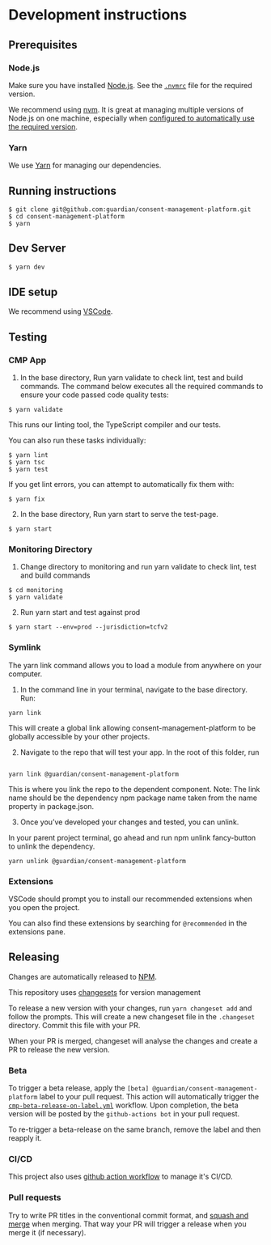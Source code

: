 # Development instructions

## Prerequisites

### Node.js

Make sure you have installed [Node.js](https://nodejs.org). See the [`.nvmrc`](../.nvmrc) file for the required version.

We recommend using [nvm](https://github.com/creationix/nvm). It is great at managing multiple versions of Node.js on one machine, especially when [configured to automatically use the required version](https://github.com/nvm-sh/nvm#deeper-shell-integration).

### Yarn

We use [Yarn](https://yarnpkg.com/en/) for managing our dependencies.

## Running instructions

```
$ git clone git@github.com:guardian/consent-management-platform.git
$ cd consent-management-platform
$ yarn
```

## Dev Server

```bash
$ yarn dev
```

## IDE setup

We recommend using [VSCode](https://code.visualstudio.com/).

## Testing

### CMP App

1. In the base directory, Run yarn validate to check lint, test and build commands. The command below executes all the required commands to ensure your code passed code quality tests:

```
$ yarn validate
```

This runs our linting tool, the TypeScript compiler and our tests.

You can also run these tasks individually:

```
$ yarn lint
$ yarn tsc
$ yarn test
```

If you get lint errors, you can attempt to automatically fix them with:

```
$ yarn fix
```

2. In the base directory, Run yarn start to serve the test-page.

```
$ yarn start
```

### Monitoring Directory

1. Change directory to monitoring and run yarn validate to check lint, test and build commands

```
$ cd monitoring
$ yarn validate
```

2. Run yarn start and test against prod

```
$ yarn start --env=prod --jurisdiction=tcfv2
```

### Symlink

The yarn link command allows you to load a module from anywhere on your computer.

1. In the command line in your terminal, navigate to the base directory. Run:

```
yarn link
```

This will create a global link allowing consent-management-platform to be globally accessible by your other projects.

2. Navigate to the repo that will test your app. In the root of this folder, run

```

yarn link @guardian/consent-management-platform

```

This is where you link the repo to the dependent component. Note: The link name should be the dependency npm package name taken from the name property in package.json.

3. Once you’ve developed your changes and tested, you can unlink.

In your parent project terminal, go ahead and run npm unlink fancy-button to unlink the dependency.

```
yarn unlink @guardian/consent-management-platform

```

### Extensions

VSCode should prompt you to install our recommended extensions when you open the project.

You can also find these extensions by searching for `@recommended` in the extensions pane.

## Releasing

Changes are automatically released to [NPM][].

[npm]: https://www.npmjs.com/package/@guardian/consent-management-platform

This repository uses [changesets](https://github.com/changesets/changesets) for version management

To release a new version with your changes, run `yarn changeset add` and follow the prompts. This will create a new changeset file in the `.changeset` directory. Commit this file with your PR.

When your PR is merged, changeset will analyse the changes and create a PR to release the new version.

### Beta

To trigger a beta release, apply the `[beta] @guardian/consent-management-platform` label to your pull request. This action will automatically trigger the [`cmp-beta-release-on-label.yml`](../.github/workflows/cmp-beta-release-on-label.yml) workflow. Upon completion, the beta version will be posted by the `github-actions bot` in your pull request.

To re-trigger a beta-release on the same branch, remove the label and then reapply it.

### CI/CD

This project also uses [github action workflow](../.github/workflows/README.md) to manage it's CI/CD.

### Pull requests

Try to write PR titles in the conventional commit format, and [squash and merge](https://docs.github.com/en/free-pro-team@latest/github/collaborating-with-issues-and-pull-requests/about-pull-request-merges#squash-and-merge-your-pull-request-commits) when merging. That way your PR will trigger a release when you merge it (if necessary).

